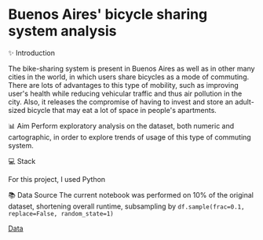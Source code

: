 # Buenos Aires' bicycle sharing system analysis

✨ Introduction

The bike-sharing system is present in Buenos Aires as well as in other many cities in the world, in which users share bicycles as a mode of commuting. There are lots of advantages to this type of mobility, such as improving user's health while reducing vehicular traffic and thus air pollution in the city.  Also, it releases the compromise of having to invest and store an adult-sized bicycle that may eat a lot of space in people's apartments. 

📊 Aim
Perform exploratory analysis on the dataset, both numeric and cartographic, in order to explore trends of usage of this type of commuting system. 

💻 Stack

For this project, I used Python

📚 Data Source
The current notebook was performed on 10% of the original dataset, shortening overall runtime, subsampling by `df.sample(frac=0.1, replace=False, random_state=1)`

[Data](https://data.buenosaires.gob.ar/dataset/bicicletas-publicas) 
